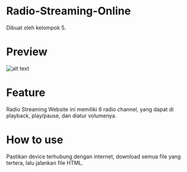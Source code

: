 # Radio-Streaming-Online
Dibuat oleh kelompok 5.

# Preview
![alt text](https://i.ibb.co/2WvjYDd/ss.png)

# Feature
Radio Streaming Website ini memiliki 6 radio channel, yang dapat di playback, play/pause, dan diatur volumenya.

# How to use
Pastikan device terhubung dengan internet, download semua file yang tertera, lalu jalankan file HTML.
